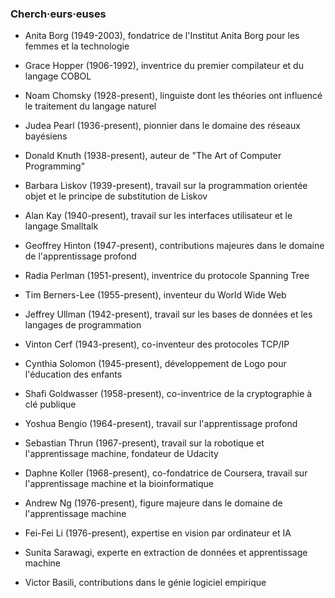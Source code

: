 ### Cherch·eurs·euses

- Anita Borg (1949-2003), fondatrice de l'Institut Anita Borg pour les femmes et la technologie

- Grace Hopper (1906-1992), inventrice du premier compilateur et du langage COBOL

- Noam Chomsky (1928-present), linguiste dont les théories ont influencé le traitement du langage naturel

- Judea Pearl (1936-present), pionnier dans le domaine des réseaux bayésiens

- Donald Knuth (1938-present), auteur de "The Art of Computer Programming"

- Barbara Liskov (1939-present), travail sur la programmation orientée objet et le principe de substitution de Liskov

- Alan Kay (1940-present), travail sur les interfaces utilisateur et le langage Smalltalk

- Geoffrey Hinton (1947-present), contributions majeures dans le domaine de l'apprentissage profond

- Radia Perlman (1951-present), inventrice du protocole Spanning Tree

- Tim Berners-Lee (1955-present), inventeur du World Wide Web

- Jeffrey Ullman (1942-present), travail sur les bases de données et les langages de programmation

- Vinton Cerf (1943-present), co-inventeur des protocoles TCP/IP

- Cynthia Solomon (1945-present), développement de Logo pour l'éducation des enfants

- Shafi Goldwasser (1958-present), co-inventrice de la cryptographie à clé publique

- Yoshua Bengio (1964-present), travail sur l'apprentissage profond

- Sebastian Thrun (1967-present), travail sur la robotique et l'apprentissage machine, fondateur de Udacity

- Daphne Koller (1968-present), co-fondatrice de Coursera, travail sur l'apprentissage machine et la bioinformatique

- Andrew Ng (1976-present), figure majeure dans le domaine de l'apprentissage machine

- Fei-Fei Li (1976-present), expertise en vision par ordinateur et IA

- Sunita Sarawagi, experte en extraction de données et apprentissage machine

- Victor Basili, contributions dans le génie logiciel empirique